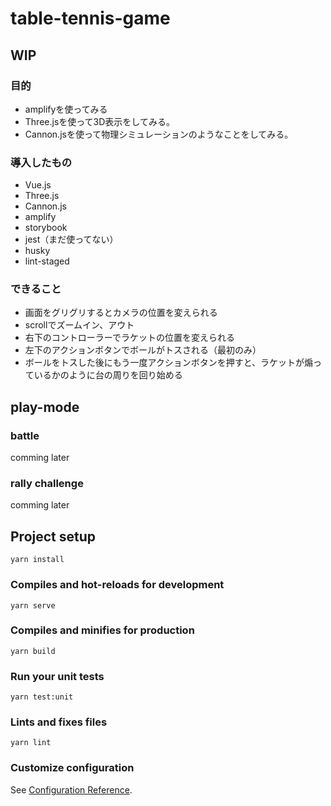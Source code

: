 # table-tennis-game
## WIP
### 目的
- amplifyを使ってみる
- Three.jsを使って3D表示をしてみる。
- Cannon.jsを使って物理シミュレーションのようなことをしてみる。

### 導入したもの
- Vue.js
- Three.js
- Cannon.js
- amplify
- storybook
- jest（まだ使ってない）
- husky
- lint-staged
### できること
- 画面をグリグリするとカメラの位置を変えられる
- scrollでズームイン、アウト
- 右下のコントローラーでラケットの位置を変えられる
- 左下のアクションボタンでボールがトスされる（最初のみ）
- ボールをトスした後にもう一度アクションボタンを押すと、ラケットが煽っているかのように台の周りを回り始める

## play-mode
### battle
comming later
### rally challenge
comming later
## Project setup
```
yarn install
```

### Compiles and hot-reloads for development
```
yarn serve
```

### Compiles and minifies for production
```
yarn build
```

### Run your unit tests
```
yarn test:unit
```

### Lints and fixes files
```
yarn lint
```

### Customize configuration
See [Configuration Reference](https://cli.vuejs.org/config/).
